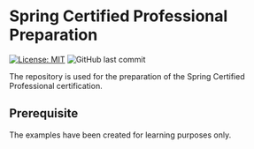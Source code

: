 # Spring Certified Professional Preparation

[![License: MIT](https://img.shields.io/badge/License-MIT-yellow.svg)](https://opensource.org/licenses/MIT)
![GitHub last commit](https://img.shields.io/github/last-commit/kirillesau/spring-certified-professional)

The repository is used for the preparation of the Spring Certified Professional certification. 

## Prerequisite

The examples have been created for learning purposes only.
